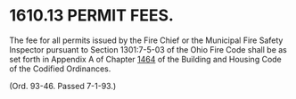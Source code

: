 1610.13 PERMIT FEES.
====================

The fee for all permits issued by the Fire Chief or the Municipal Fire
Safety Inspector pursuant to Section 1301:7-5-03 of the Ohio Fire Code
shall be as set forth in Appendix A of Chapter [1464](58d37b9c.html) of
the Building and Housing Code of the Codified Ordinances.

(Ord. 93-46. Passed 7-1-93.)
